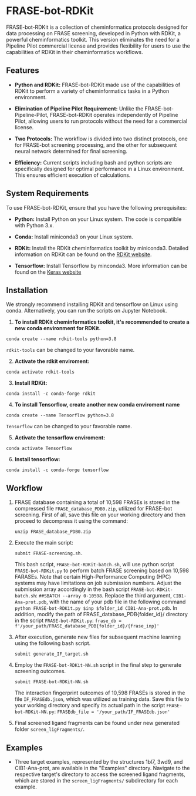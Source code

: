 # FRASE-bot-RDKit

FRASE-bot-RDKit is a collection of cheminformatics protocols designed for data processing on FRASE screening, developed in Python with RDKit, a powerful cheminformatics toolkit. This version eliminates the need for a Pipeline Pilot commercial license and provides flexibility for users to use the capabilities of RDKit in their cheminformatics workflows.

## Features

- **Python and RDKit:** FRASE-bot-RDKit made use of the capabilities of RDKit to perform a variety of cheminformatics tasks in a Python environment.

- **Elimination of Pipeline Pilot Requirement:** Unlike the FRASE-bot-Pipeline-Pilot, FRASE-bot-RDKit operates independently of Pipeline Pilot, allowing users to run protocols without the need for a commercial license.

- **Two Protocols:** The workflow is divided into two distinct protocols, one for FRASE-bot screening processing, and the other for subsequent neural network determined for final screening.
 
- **Efficiency:** Current scripts including bash and python scripts are specifically designed for optimal performance in a Linux environment. This ensures efficient execution of calculations.

## System Requirements

To use FRASE-bot-RDKit, ensure that you have the following prerequisites:

- **Python:** Install Python on your Linux system. The code is compatible with Python 3.x.

- **Conda:** Install miniconda3 on your Linux system.
 
- **RDKit:** Install the RDKit cheminformatics toolkit by miniconda3. Detailed information on RDKit can be found on the [RDKit website](https://www.rdkit.org/).

- **Tensorflow:** Install Tensorflow by minconda3. More information can be found on the [Keras website](https://keras.io/)
  
## Installation 
We strongly recommend installing RDKit and tensorflow on Linux using conda. Alternatively, you can run the scripts on Jupyter Notebook.

1. **To install RDKit cheminformatics toolkit, it's recommended to create a new conda environment for RDKit.**
  ```
  conda create --name rdkit-tools python=3.8
  ```
  `rdkit-tools` can be changed to your favorable name.
  
2. **Activate the rdkit enviroment:**
  ```
  conda activate rdkit-tools
  ```
3. **Install RDKit:**
  ```
  conda install -c conda-forge rdkit
  ```
4. **To install Tensorflow, create another new conda enviroment name**
```
conda create --name Tensorflow python=3.8
```
`Tensorflow` can be changed to your favorable name.
  
5. **Activate the tensorflow enviroment:**
  ```
  conda activate Tensorflow
  ```
6. **Install tensorflow:**
  ```
  conda install -c conda-forge tensorflow
  ```


## Workflow
1. FRASE database containing a total of 10,598 FRASEs is stored in the compressed file `FRASE_database_PDB0.zip`, utilized for FRASE-bot screening. First of all, save this file on your working directory and then proceed to decompress it using the command:
   ```
   unzip FRASE_database_PDB0.zip
   ```
   
2. Execute the main script:
   ```
   submit FRASE-screening.sh.
   ```
   This bash script, `FRASE-bot-RDKit-batch.sh`, will use python script `FRASE-bot-RDKit.py` to perform batch FRASE screening based on 10,598 FARASEs. Note that certain High-Performance Computing (HPC) systems may have limitations on job submission numbers. Adjust the submission array accordingly in the bash script `FRASE-bot-RDKit-batch.sh`: `##SBATCH --array 0-10598`. Replace the third argument, `CIB1-Ana-prot.pdb`, with the name of your pdb file in the following command `python FRASE-bot-RDKit.py $inp $folder_id CIB1-Ana-prot.pdb`. In addition, modify the path of FRASE_database_PDB{folder_id}/ directory in the script `FRASE-bot-RDKit.py`: `frase_db = f'/your_path/FRASE_database_PDB{folder_id}/{frase_inp}'`
   
3. After execution, generate new files for subsequent machine learning using the following bash script.
   ```
   submit generate_IF_target.sh
   ```
   
4. Employ the `FRASE-bot-RDKit-NN.sh` script in the final step to generate screening outcomes. 
   ```
   submit FRASE-bot-RDKit-NN.sh
   ```
   The interaction fingerprint outcomes of 10,598 FRASEs is stored in the file `IF_FRASEdb.json`, which was utilized as training data. Save this file to your working directory and specify its actual path in the script `FRASE-bot-RDKit-NN.py`: `FRASEdb_file = '/your_path/IF_FRASEdb.json'`

5. Final screened ligand fragments can be found under new generated folder `screen_ligFragments/`.


## Examples
- Three target examples, represented by the structures 1bl7, 3wd9, and CIB1-Ana-prot, are available in the "Examples" directory. Navigate to the respective target's directory to access the screened ligand fragments, which are stored in the `screen_ligFragments/` subdirectory for each example.
